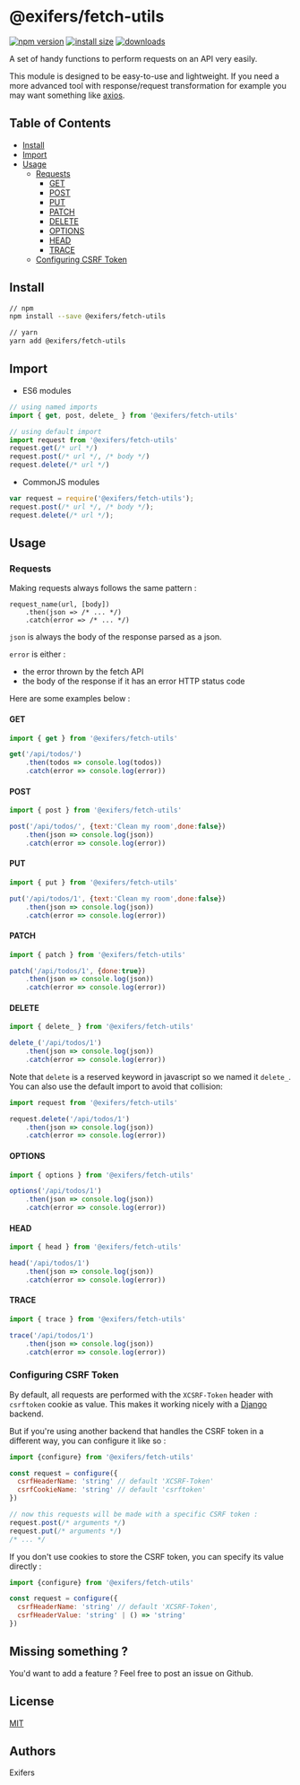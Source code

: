 # @exifers/fetch-utils
[![npm version](https://img.shields.io/npm/v/@exifers/fetch-utils.svg?style=flat-square)](https://www.npmjs.com/package/@exifers/fetch-utils)
[![install size](https://badgen.net/packagephobia/install/@exifers/fetch-utils)](https://packagephobia.now.sh/result?p=@exifers/fetch-utils)
[![downloads](https://img.shields.io/npm/dm/@exifers/fetch-utils.svg?style=flat-square)](https://npm-stat.com/charts.html?package=@exifers/fetch-utils)


A set of handy functions to perform requests on an API very easily.  

This module is designed to be easy-to-use and lightweight. If you need a more advanced tool with response/request transformation for example you may want something like [axios](https://www.npmjs.com/package/axios).

## Table of Contents
- [Install](#install)
- [Import](#import)
- [Usage](#usage)
    - [Requests](#requests)
        - [GET](#get)
        - [POST](#post)
        - [PUT](#put)
        - [PATCH](#patch)
        - [DELETE](#delete)
        - [OPTIONS](#options)
        - [HEAD](#head)
        - [TRACE](#trace)
    - [Configuring CSRF Token](#configuring-csrf-token)


## Install
```bash
// npm
npm install --save @exifers/fetch-utils

// yarn
yarn add @exifers/fetch-utils
```

## Import
- ES6 modules
```javascript
// using named imports
import { get, post, delete_ } from '@exifers/fetch-utils'

// using default import
import request from '@exifers/fetch-utils'
request.get(/* url */)
request.post(/* url */, /* body */)
request.delete(/* url */)
```
- CommonJS modules
```javascript
var request = require('@exifers/fetch-utils');
request.post(/* url */, /* body */);
request.delete(/* url */);
```

## Usage
### Requests
Making requests always follows the same pattern :
```
request_name(url, [body])
    .then(json => /* ... */)
    .catch(error => /* ... */)    
```
```json``` is always the body of the response parsed as a json.

```error``` is either :
- the error thrown by the fetch API
- the body of the response if it has an error HTTP status code

Here are some examples below :
#### GET
```javascript
import { get } from '@exifers/fetch-utils'

get('/api/todos/')
    .then(todos => console.log(todos))
    .catch(error => console.log(error))
```
#### POST
```javascript
import { post } from '@exifers/fetch-utils'

post('/api/todos/', {text:'Clean my room',done:false})
    .then(json => console.log(json))
    .catch(error => console.log(error))
```
#### PUT
```javascript
import { put } from '@exifers/fetch-utils'

put('/api/todos/1', {text:'Clean my room',done:false})
    .then(json => console.log(json))
    .catch(error => console.log(error))
```
#### PATCH
```javascript
import { patch } from '@exifers/fetch-utils'

patch('/api/todos/1', {done:true})
    .then(json => console.log(json))
    .catch(error => console.log(error))
```
#### DELETE
```javascript
import { delete_ } from '@exifers/fetch-utils'

delete_('/api/todos/1')
    .then(json => console.log(json))
    .catch(error => console.log(error))
```
Note that ```delete``` is a reserved keyword in javascript so we named it ```delete_```. You can also use the default import to avoid that collision:
```javascript
import request from '@exifers/fetch-utils'

request.delete('/api/todos/1')
    .then(json => console.log(json))
    .catch(error => console.log(error))
```

#### OPTIONS
```javascript
import { options } from '@exifers/fetch-utils'

options('/api/todos/1')
    .then(json => console.log(json))
    .catch(error => console.log(error))
```
#### HEAD
```javascript
import { head } from '@exifers/fetch-utils'

head('/api/todos/1')
    .then(json => console.log(json))
    .catch(error => console.log(error))
```
#### TRACE
```javascript
import { trace } from '@exifers/fetch-utils'

trace('/api/todos/1')
    .then(json => console.log(json))
    .catch(error => console.log(error))
```

### Configuring CSRF Token
By default, all requests are performed with the ```XCSRF-Token``` header with ```csrftoken``` cookie as value. This makes it working nicely with a [Django](https://www.djangoproject.com) backend.

But if you're using another backend that handles the CSRF token in a different way, you can configure it like so :
```javascript
import {configure} from '@exifers/fetch-utils'

const request = configure({
  csrfHeaderName: 'string' // default 'XCSRF-Token'
  csrfCookieName: 'string' // default 'csrftoken'
})

// now this requests will be made with a specific CSRF token :
request.post(/* arguments */)
request.put(/* arguments */)
/* ... */
```
If you don't use cookies to store the CSRF token, you can specify its value directly :
```javascript
import {configure} from '@exifers/fetch-utils'

const request = configure({
  csrfHeaderName: 'string' // default 'XCSRF-Token',
  csrfHeaderValue: 'string' | () => 'string'
})
```

## Missing something ?
You'd want to add a feature ? Feel free to post an issue on Github.

## License
[MIT](https://couto.mit-license.org/)

## Authors
Exifers

